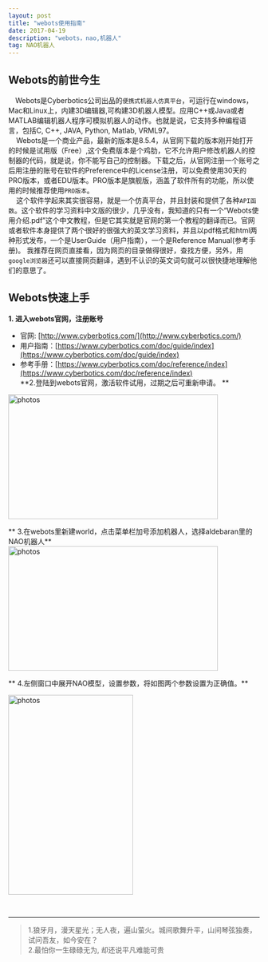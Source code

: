 ```yaml
---
layout: post
title: "webots使用指南"
date: 2017-04-19 
description: "webots，nao,机器人"
tag: NAO机器人
--- 
```



  


## Webots的前世今生



　Webots是Cyberbotics公司出品的`便携式机器人仿真平台`，可运行在windows，Mac和Linux上，内建3D编辑器,可构建3D机器人模型。应用C++或Java或者MATLAB编辑机器人程序可模拟机器人的动作。也就是说，它支持多种编程语言，包括C, C++, JAVA, Python, Matlab, VRML97。        
    Webots是一个商业产品，最新的版本是8.5.4，从官网下载的版本刚开始打开的时候是试用版（Free）,这个免费版本是个鸡肋，它不允许用户修改机器人的控制器的代码，就是说，你不能写自己的控制器。下载之后，从官网注册一个账号之后用注册的账号在软件的Preference中的License注册，可以免费使用30天的PRO版本，或者EDU版本。PRO版本是旗舰版，涵盖了软件所有的功能，所以使用的时候推荐使用`PRO版本`。         
    这个软件学起来其实很容易，就是一个仿真平台，并且封装和提供了各种`API函数`。这个软件的学习资料中文版的很少，几乎没有，我知道的只有一个“Webots使用介绍.pdf”这个中文教程，但是它其实就是官网的第一个教程的翻译而已。官网或者软件本身提供了两个很好的很强大的英文学习资料，并且以pdf格式和html两种形式发布，一个是UserGuide（用户指南），一个是Reference Manual(参考手册)。 我推荐在网页直接看，因为网页的目录做得很好，查找方便，另外，用`google浏览器`还可以直接网页翻译，遇到不认识的英文词句就可以很快捷地理解他们的意思了。        

##  Webots快速上手            

   


**1. 进入webots官网，注册账号**     
- 官网: [http://www.cyberbotics.com/](http://www.cyberbotics.com/)       
- 用户指南：[https://www.cyberbotics.com/doc/guide/index](https://www.cyberbotics.com/doc/guide/index)        
- 参考手册：[https://www.cyberbotics.com/doc/reference/index](https://www.cyberbotics.com/doc/reference/index)          
**2.登陆到webots官网，激活软件试用，过期之后可重新申请。 **       
<img src="https://robotkang-1257995526.cos.ap-chengdu.myqcloud.com/webots/444.png" width="420" height="250" alt="photos"/>


** 3.在webots里新建world，点击菜单栏加号添加机器人，选择aldebaran里的NAO机器人**    
<img src="https://robotkang-1257995526.cos.ap-chengdu.myqcloud.com/webots/555.png" width="420" height="250" alt="photos"/>

** 4.左侧窗口中展开NAO模型，设置参数，将如图两个参数设置为正确值。** 


<img src="https://robotkang-1257995526.cos.ap-chengdu.myqcloud.com/webots/666.png" width="250" height="400" alt="photos"/>

    
           
----------
>  1.狼牙月，漫天星光；无人夜，遍山萤火。城间歌舞升平，山间琴弦独奏，试问吾友，如今安在？         
2.最怕你一生碌碌无为,
却还说平凡难能可贵





